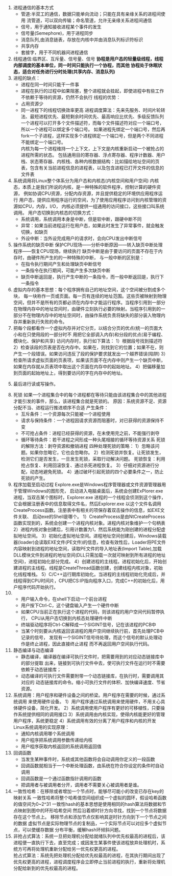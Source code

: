 1. 进程通信的基本方式
   - 管道:半双工的通信，数据只能单向流动；只能在具有亲缘关系的进程间使用
     流管道，可以双向传输；命名管道，允许无亲缘关系进程间通信
   - 信号，用于通知接收进程某个事件的发生
   - 信号量(Semephore)，用于进程同步
   - 消息队列,由消息链表，存放在内核中并由消息队列标识符标识
   - 共享内存
   - 套接字，用于不同机器间进程通信
2. 线程通信:临界区、互斥量、信号量、信号
   **协程是用户态的轻量级线程，线程内部调度的基本单位，同一时间只能执行一个协程，而其他**
   **协程处于休眠状态，适合对任务进行分时处理(共享内存、消息队列)**
3. 进程的缺点：
   - 进程在同一时间只能干一件事
   - 进程在执行的过程中如果阻塞，整个进程就会挂起，即使进程中有些工作不依赖于等待的资源，仍然不会执行
   线程的优势：
   - 占用资源少
   - 同一进程下的线程切换效率更高
   进程调度算法：先来先服务、时间片轮转法、最短进程优先、最短剩余时间优先、最高响应比优先、多级反馈队列
   一个进程可以打开多个文件描述符，而每个文件描述符对应一个端口号，所以一个进程可以绑定多个端口号。
   如果进程先绑定一个端口号，然后再fork一个子进程，这样实现多个进程绑定一个端口号，但是两个不同进程不能绑定一个端口号。  
   内核为每一个进程维持一个上下文，上下文是内核重新启动一个被抢占的进程所需的状态。
   包括通用目的寄存器、浮点寄存器、程序计数器、用户栈、状态寄存器、内核栈、各种内核数据结构：比如描绘地址空间的页表，包含有关当前进程信息的进程表，以及包含进程已打开文件的信息的文件表  
4. 系统调用将Linux整个体系分为用户态和内核态(内核空间和用户空间)
   内核态，本质上是我们所说的内核，是一种特殊的软件程序，控制计算的硬件资源，
   例如协调CPU资源，分配内存资源，并且提供稳定的环境供应用程序运行
   用户态，提供应用程序运行的空间，为了使用应用程序访问到内核管理的资源如CPU，内存，I/O，
   内核必须提供一组通用的访问接口，这些接口叫系统调用。
   用户态切换到内核态的切换方式：
   - 系统调用，系统调用本身是中断，但是软中断，跟硬中断不同
   - 异常：如果当前进程运行在用户态，如果此时发生了异常事件，就会触发切换，如缺页
   - 外设中断：当外设完成用户的请求时，会向CPU发出中断信号
5. 操作系统的缺页中断
   保护CPU现场——分析中断原因——转入缺页中断处理程序——恢复CPU现场，继续执行
   缺页中断是由于要访问的页面不存在于内存时，由硬件所产生的的一种特殊的中断，
   与一般中断的区别是：
   - 在指令执行期间产生和处理缺页中断信号
   - 一条指令在执行期间，可能产生多次缺页中断
   - 缺页中断返回是，执行产生中断的一条指令，而一般中断返回是，执行下一条指令
6. 虚拟内存的基本思想：每个程序拥有自己的地址空间，这个空间被分割成多个块，
   每一块称作一页或页面。每一页有连续的地址范围。这些页被映射到物理空间，但并不是所有的页都必须在内存中才能运行程序。当程序引用到一部分在物理内存中的地址空间时，由硬件立刻执行必要的映射。当程序引用到的一部分不在物理内存中的地址空间时，由操作系统负责将缺失的部分装入物理内存并重新执行失败的命令。
7. 把每个段都看作一个虚拟内存并对它分页，以结合分页的优点(统一的页面大小和在只使用段的一部分时不 用把它全部调入内存)和分段的优点(易于编程、模块化、保护和共享)
 访问内存时，执行如下算法：
 1）根据段号找到描述符
 2）检查该段的页表是否在内存中。如果在，则找到它的位置；如果不在，则产生一个段错误。如果访问违反了段的保护要求就发出一个越界错误(陷阱)
 3）检查所请求虚拟页面的页表项，如果该页面不在内存中则产生一个缺页中断，如果在内存就从页表项中取出这个页面在内存中的起始地址。
 4）把偏移量加到页面的起始地址上，得到要访问的字在内存中的地址。
 5) 最后进行读或写操作。
8. 死锁
   如果一个进程集合中的每个进程都在等待只能由该进程集合中的其他进程才能引发的事件，那么，该进程集合就是死锁的。
   原因：系统资源不足、资源分配不当、进程运行推进顺序不合适
   产生条件：
   - 互斥条件：一个资源每次只能被一个进程使用
   - 请求与保持条件：一个进程因请求资源而阻塞时，对已获得的资源保持不变
   - 不可抢占条件：进程已经获得的资源，在未使用完之前，不能强行剥夺
   - 循环等待条件：若干进程之间形成一种头尾相接的循环等待资源关系
   死锁的解除方法：剥夺资源和撤销进程
   四种处理死锁的策略：
   1）忽略该问题。如果你忽略它，它也会忽略你。
   2）检测死锁并恢复。让死锁发生，检测它们是否发生，一旦发生死锁，采取行动解决问题。
    死锁恢复：利用抢占恢复、利用回滚恢复、通过杀死进程恢复。
   3）仔细对资源进行分配，动态地避免死锁。
   4）通过破坏引起死锁的四个必要条件之一，防止死锁的产生。
9. 程序加载至启动过程
    Explore.exe是Windows程序管理器或文件资源管理器用于管理Windows的图形壳，
    启动进入电脑桌面后，系统会创建ExPlorer.exe进程，当双击某个图标时，Explorer.exe
    进程的一个线程会侦测到这个操作，它会根据注册表中的信息取得文件名，然后Explorer.exe
    以这个文件名调用CreateProcess函数。注册表中有相关的项保存着双击操作的信息，如EXE文件关联、
    启动exe的Shell是哪个。
    1）CreateProcess是由NtCreateProcess函数实现到的，系统会创建一个进程内核对象。进程内核对象维护一个句柄表
    2）进程内核对象创建后，引用计数置为1，然后系统能为刚创建的进程分配虚拟地址空间。
    3）初始化虚拟地址空间。进程地址空间创建后，Windows装载器(loader)会读取EXE文件(PE文件)的信息，检查有效性后，Loader将PE文件内容映射到进程的地址空间，读取PE文件的导入地址表(Import Table),加载DLL模块文件到进程的地址空间(DLL只需加载一次就可映射到所有进程的地址空间)，进程初始化部分完成。
    4）创建进程的主线程。进程初始化后，开始创建进程的主线程。线程是CreateThread函数创建，创建线程内核对象，初始化线程堆栈。
    5）C/C++运行期库初始化。当进程的主线程初始化完成后，并线程得到CPU时间片，CPU把CS:IP指向程序入口，完成C++的初始化后，用户程序代码开始执行。
10. - 用户输入命令，在shell下启动一个前台进程
    - 用户按下Ctrl-C，这个键盘输入产生一个硬件中断
    - 如果CPU当前正在执行这个进程的代码，则该进程的用户空间代码暂停执行，
        CPU从用户态切换到内核态处理硬件中断
    - 终端驱动程序将Ctrl-C解释成一个SIGINT信号，记在该进程的PCB中
    - 当某个时刻要从内核返回该进程的用户空间继续执行前，首先处理PCB中记录的信号，
      发现有一个SIGINT信号待处理，而这个信号的默认处理动作是终止进程，因此直接终止进程
      而不再返回用户空间执行代码。
11. 静态编译与动态编译
    - 静态编译，编译器在编译可执行文件时，把需要用到的对应动态链接库中的部分提取
      出来，链接到可执行文件中去，使可执行文件在运行时不需要依赖于动态链接库；
    - 动态编译的可执行文件需要附带一个动态链接库，在执行时，需要调用其对应的
      动态链接库的命令。缩小可执行文件的体积、加快编译速度、节省资源。
12. 系统调用：用户程序和硬件设备之间的桥梁。用户程序在需要的时候，通过系统调用
             来使用硬件设备。
             1）用户程序通过系统调用来使用硬件，不用关心具体硬件设备，简化开发。
             2）系统调用使用户程序有更好的可移植性，只要操作系统提供相同的调用接口
             3）系统调用由内核实现，使得内核能更好的管理用户程序，系统更稳定
             4）系统调用有效的分离了用户程序和内核的开发
      Linux系统调用的实现原理：
      - 通知内核调用哪个系统调用
      - 用户程序把系统调用参数传递给内核
      - 用户程序获取内核返回的系统调用返回值
13. 回调函数
    - 当发生某种事件时，系统或其他函数将会自动调用你定义的一段函数
    - 回调函数就相当于一个中断处理函数，由系统在符合你设定的条件时自动调用
    - 回调函数是一个通过函数指针调用的函数
    - 把调用者与被调用者分开，调用者不需要关心被调用者是谁。
14. 一致性哈希：在移除或者增加一个节点时，能够尽可能小的改变已存在key的映射关系
    一致性哈希将整个哈希值空间组织成一个虚拟的圆环，假设哈希函数的值空间为0~2^31
    一致性hash的基本思想是使用相同的hash算法将数据和节点映射到图中的环形哈希空间
    然后沿着顺时针方向寻找，找到一个节点将数据存在这个节点上。
    移除节点和添加节点仅影响其逆时针方向到下一个节点之间的数据
   虚拟节点是实际物理节点的复制品，一个实际节点可以对应多个虚拟节点，可以使缓存数据
   分布平衡，缓解hash环倾斜问题。
15. 非抢占式算法：系统一旦把处理机分配给就绪队列中优先权最高的进程后，该进程便一直执行下去，直至完成；或因发生某事件使该进程放弃处理机时，系统方可再将处理机重新分配给另一优先权更高的进程。  
    抢占式算法：系统先把处理机分配给优先权最高的进程，在其执行期间出现了优先权更高的进程，进程调度程序会立即停止当前进程的执行，重新将处理机分配给新到的优先权最高的进程。